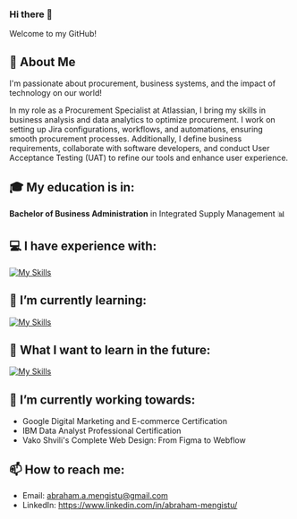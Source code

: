### Hi there 👋

Welcome to my GitHub!

<!--
**amengistuu/amengistuu** is a ✨ _special_ ✨ repository because its `README.md` (this file) appears on your GitHub profile.

Here are some ideas to get you started:

- 🔭 I’m currently working on ...
- 🌱 I’m currently learning ...
- 👯 I’m looking to collaborate on ...
- 🤔 I’m looking for help with ...
- 💬 Ask me about ...
- 📫 How to reach me: ...
- 😄 Pronouns: ...
- ⚡ Fun fact: ...
-->
## :man: About Me
I'm passionate about procurement, business systems, and the impact of technology on our world!

In my role as a Procurement Specialist at Atlassian, I bring my skills in business analysis and data analytics to optimize procurement. I work on setting up Jira configurations, workflows, and automations, ensuring smooth procurement processes. Additionally, I define business requirements, collaborate with software developers, and conduct User Acceptance Testing (UAT) to refine our tools and enhance user experience.

## :mortar_board: My education is in:
**Bachelor of Business Administration** in Integrated Supply Management :bar_chart:

## :computer: I have experience with:
[![My Skills](https://skills.thijs.gg/icons?i=mysql,linux,html,css,javascript&theme=light)](https://skills.thijs.gg)

## 🌱 I’m currently learning:
[![My Skills](https://skills.thijs.gg/icons?i=python,figma,webflow&theme=light)](https://skills.thijs.gg)

## 🌱 What I want to learn in the future:
[![My Skills](https://skills.thijs.gg/icons?i=react,typescript,gcp&theme=light)](https://skills.thijs.gg)

## 🔭 I’m currently working towards:
- Google Digital Marketing and E-commerce Certification
- IBM Data Analyst Professional Certification
- Vako Shvili's Complete Web Design: From Figma to Webflow
  
## 📫 How to reach me: 
- Email: abraham.a.mengistu@gmail.com
- LinkedIn: https://www.linkedin.com/in/abraham-mengistu/
